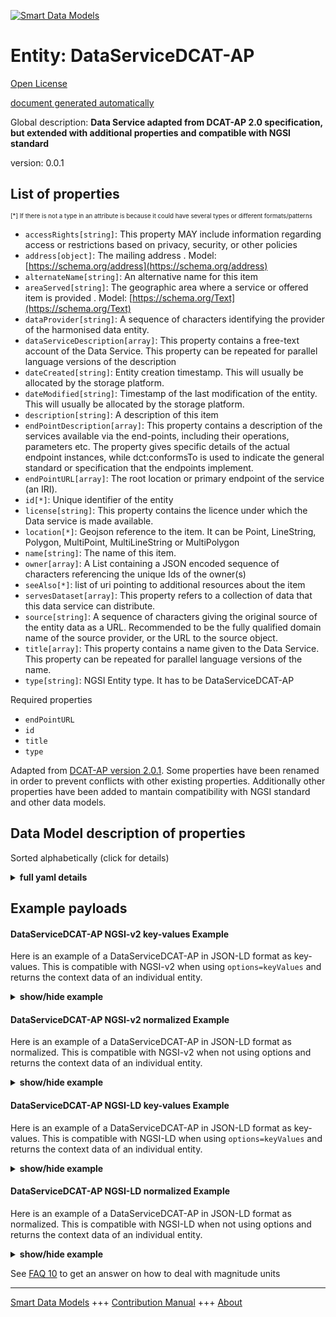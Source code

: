 <!-- 10-Header -->  
[![Smart Data Models](https://smartdatamodels.org/wp-content/uploads/2022/01/SmartDataModels_logo.png "Logo")](https://smartdatamodels.org)  
Entity: DataServiceDCAT-AP  
==========================<!-- /10-Header -->  
<!-- 15-License -->  
[Open License](https://github.com/smart-data-models//dataModel.DCAT-AP/blob/master/DataServiceDCAT-AP/LICENSE.md)  
[document generated automatically](https://docs.google.com/presentation/d/e/2PACX-1vTs-Ng5dIAwkg91oTTUdt8ua7woBXhPnwavZ0FxgR8BsAI_Ek3C5q97Nd94HS8KhP-r_quD4H0fgyt3/pub?start=false&loop=false&delayms=3000#slide=id.gb715ace035_0_60)  
<!-- /15-License -->  
<!-- 20-Description -->  
Global description: **Data Service adapted from DCAT-AP 2.0 specification, but extended with additional properties and compatible with NGSI standard**  
version: 0.0.1  
<!-- /20-Description -->  
<!-- 30-PropertiesList -->  

## List of properties  

<sup><sub>[*] If there is not a type in an attribute is because it could have several types or different formats/patterns</sub></sup>  
- `accessRights[string]`: This property MAY include information regarding access or restrictions based on privacy, security, or other policies  - `address[object]`: The mailing address  . Model: [https://schema.org/address](https://schema.org/address)- `alternateName[string]`: An alternative name for this item  - `areaServed[string]`: The geographic area where a service or offered item is provided  . Model: [https://schema.org/Text](https://schema.org/Text)- `dataProvider[string]`: A sequence of characters identifying the provider of the harmonised data entity.  - `dataServiceDescription[array]`: This property contains a free-text account of the Data Service. This property can be repeated for parallel language versions of the description  - `dateCreated[string]`: Entity creation timestamp. This will usually be allocated by the storage platform.  - `dateModified[string]`: Timestamp of the last modification of the entity. This will usually be allocated by the storage platform.  - `description[string]`: A description of this item  - `endPointDescription[array]`: This property contains a description of the services available via the end-points, including their operations, parameters etc. The property gives specific details of the actual endpoint instances, while dct:conformsTo is used to indicate the general standard or specification that the endpoints implement.  - `endPointURL[array]`: The root location or primary endpoint of the service (an IRI).  - `id[*]`: Unique identifier of the entity  - `license[string]`: This property contains the licence under which the Data service is made available.  - `location[*]`: Geojson reference to the item. It can be Point, LineString, Polygon, MultiPoint, MultiLineString or MultiPolygon  - `name[string]`: The name of this item.  - `owner[array]`: A List containing a JSON encoded sequence of characters referencing the unique Ids of the owner(s)  - `seeAlso[*]`: list of uri pointing to additional resources about the item  - `servesDataset[array]`: This property refers to a collection of data that this data service can distribute.  - `source[string]`: A sequence of characters giving the original source of the entity data as a URL. Recommended to be the fully qualified domain name of the source provider, or the URL to the source object.  - `title[array]`: This property contains a name given to the Data Service. This property can be repeated for parallel language versions of the name.  - `type[string]`: NGSI Entity type. It has to be DataServiceDCAT-AP  <!-- /30-PropertiesList -->  
<!-- 35-RequiredProperties -->  
Required properties  
- `endPointURL`  - `id`  - `title`  - `type`  <!-- /35-RequiredProperties -->  
<!-- 40-RequiredProperties -->  
Adapted from [DCAT-AP version 2.0.1](https://joinup.ec.europa.eu/sites/default/files/distribution/access_url/2020-06/e4823478-4458-4546-9a85-3609867ad089/DCAT_AP_2.0.1.pdf). Some properties have been renamed in order to prevent conflicts with other existing properties. Additionally other properties have been added to mantain compatibility with NGSI standard and other data models.  
<!-- /40-RequiredProperties -->  
<!-- 50-DataModelHeader -->  
## Data Model description of properties  
Sorted alphabetically (click for details)  
<!-- /50-DataModelHeader -->  
<!-- 60-ModelYaml -->  
<details><summary><strong>full yaml details</strong></summary>    
```yaml  
DataServiceDCAT-AP:    
  description: 'Data Service adapted from DCAT-AP 2.0 specification, but extended with additional properties and compatible with NGSI standard'    
  properties:    
    accessRights:    
      description: 'This property MAY include information regarding access or restrictions based on privacy, security, or other policies'    
      type: string    
      x-ngsi:    
        type: Property    
    address:    
      description: 'The mailing address'    
      properties:    
        addressCountry:    
          description: 'Property. The country. For example, Spain. Model:''https://schema.org/addressCountry'''    
          type: string    
        addressLocality:    
          description: 'Property. The locality in which the street address is, and which is in the region. Model:''https://schema.org/addressLocality'''    
          type: string    
        addressRegion:    
          description: 'Property. The region in which the locality is, and which is in the country. Model:''https://schema.org/addressRegion'''    
          type: string    
        postOfficeBoxNumber:    
          description: 'Property. The post office box number for PO box addresses. For example, 03578. Model:''https://schema.org/postOfficeBoxNumber'''    
          type: string    
        postalCode:    
          description: 'Property. The postal code. For example, 24004. Model:''https://schema.org/https://schema.org/postalCode'''    
          type: string    
        streetAddress:    
          description: 'Property. The street address. Model:''https://schema.org/streetAddress'''    
          type: string    
      type: object    
      x-ngsi:    
        model: https://schema.org/address    
        type: Property    
    alternateName:    
      description: 'An alternative name for this item'    
      type: string    
      x-ngsi:    
        type: Property    
    areaServed:    
      description: 'The geographic area where a service or offered item is provided'    
      type: string    
      x-ngsi:    
        model: https://schema.org/Text    
        type: Property    
    dataProvider:    
      description: 'A sequence of characters identifying the provider of the harmonised data entity.'    
      type: string    
      x-ngsi:    
        type: Property    
    dataServiceDescription:    
      description: 'This property contains a free-text account of the Data Service. This property can be repeated for parallel language versions of the description'    
      items:    
        type: string    
      type: array    
      x-ngsi:    
        type: Property    
    dateCreated:    
      description: 'Entity creation timestamp. This will usually be allocated by the storage platform.'    
      format: date-time    
      type: string    
      x-ngsi:    
        type: Property    
    dateModified:    
      description: 'Timestamp of the last modification of the entity. This will usually be allocated by the storage platform.'    
      format: date-time    
      type: string    
      x-ngsi:    
        type: Property    
    description:    
      description: 'A description of this item'    
      type: string    
      x-ngsi:    
        type: Property    
    endPointDescription:    
      description: 'This property contains a description of the services available via the end-points, including their operations, parameters etc. The property gives specific details of the actual endpoint instances, while dct:conformsTo is used to indicate the general standard or specification that the endpoints implement.'    
      items:    
        type: string    
      type: array    
      x-ngsi:    
        type: Property    
    endPointURL:    
      description: 'The root location or primary endpoint of the service (an IRI).'    
      items:    
        format: uri    
        minItems: 1    
        type: string    
      type: array    
      x-ngsi:    
        type: Property    
    id:    
      anyOf: &dataservicedcat-ap_-_properties_-_owner_-_items_-_anyof    
        - description: 'Property. Identifier format of any NGSI entity'    
          maxLength: 256    
          minLength: 1    
          pattern: ^[\w\-\.\{\}\$\+\*\[\]`|~^@!,:\\]+$    
          type: string    
        - description: 'Property. Identifier format of any NGSI entity'    
          format: uri    
          type: string    
      description: 'Unique identifier of the entity'    
      x-ngsi:    
        type: Property    
    license:    
      description: 'This property contains the licence under which the Data service is made available.'    
      type: string    
      x-ngsi:    
        type: Property    
    location:    
      description: 'Geojson reference to the item. It can be Point, LineString, Polygon, MultiPoint, MultiLineString or MultiPolygon'    
      oneOf:    
        - description: 'Geoproperty. Geojson reference to the item. Point'    
          properties:    
            bbox:    
              items:    
                type: number    
              minItems: 4    
              type: array    
            coordinates:    
              items:    
                type: number    
              minItems: 2    
              type: array    
            type:    
              enum:    
                - Point    
              type: string    
          required:    
            - type    
            - coordinates    
          title: 'GeoJSON Point'    
          type: object    
        - description: 'Geoproperty. Geojson reference to the item. LineString'    
          properties:    
            bbox:    
              items:    
                type: number    
              minItems: 4    
              type: array    
            coordinates:    
              items:    
                items:    
                  type: number    
                minItems: 2    
                type: array    
              minItems: 2    
              type: array    
            type:    
              enum:    
                - LineString    
              type: string    
          required:    
            - type    
            - coordinates    
          title: 'GeoJSON LineString'    
          type: object    
        - description: 'Geoproperty. Geojson reference to the item. Polygon'    
          properties:    
            bbox:    
              items:    
                type: number    
              minItems: 4    
              type: array    
            coordinates:    
              items:    
                items:    
                  items:    
                    type: number    
                  minItems: 2    
                  type: array    
                minItems: 4    
                type: array    
              type: array    
            type:    
              enum:    
                - Polygon    
              type: string    
          required:    
            - type    
            - coordinates    
          title: 'GeoJSON Polygon'    
          type: object    
        - description: 'Geoproperty. Geojson reference to the item. MultiPoint'    
          properties:    
            bbox:    
              items:    
                type: number    
              minItems: 4    
              type: array    
            coordinates:    
              items:    
                items:    
                  type: number    
                minItems: 2    
                type: array    
              type: array    
            type:    
              enum:    
                - MultiPoint    
              type: string    
          required:    
            - type    
            - coordinates    
          title: 'GeoJSON MultiPoint'    
          type: object    
        - description: 'Geoproperty. Geojson reference to the item. MultiLineString'    
          properties:    
            bbox:    
              items:    
                type: number    
              minItems: 4    
              type: array    
            coordinates:    
              items:    
                items:    
                  items:    
                    type: number    
                  minItems: 2    
                  type: array    
                minItems: 2    
                type: array    
              type: array    
            type:    
              enum:    
                - MultiLineString    
              type: string    
          required:    
            - type    
            - coordinates    
          title: 'GeoJSON MultiLineString'    
          type: object    
        - description: 'Geoproperty. Geojson reference to the item. MultiLineString'    
          properties:    
            bbox:    
              items:    
                type: number    
              minItems: 4    
              type: array    
            coordinates:    
              items:    
                items:    
                  items:    
                    items:    
                      type: number    
                    minItems: 2    
                    type: array    
                  minItems: 4    
                  type: array    
                type: array    
              type: array    
            type:    
              enum:    
                - MultiPolygon    
              type: string    
          required:    
            - type    
            - coordinates    
          title: 'GeoJSON MultiPolygon'    
          type: object    
      x-ngsi:    
        type: Geoproperty    
    name:    
      description: 'The name of this item.'    
      type: string    
      x-ngsi:    
        type: Property    
    owner:    
      description: 'A List containing a JSON encoded sequence of characters referencing the unique Ids of the owner(s)'    
      items:    
        anyOf: *dataservicedcat-ap_-_properties_-_owner_-_items_-_anyof    
        description: 'Property. Unique identifier of the entity'    
      type: array    
      x-ngsi:    
        type: Property    
    seeAlso:    
      description: 'list of uri pointing to additional resources about the item'    
      oneOf:    
        - items:    
            format: uri    
            type: string    
          minItems: 1    
          type: array    
        - format: uri    
          type: string    
      x-ngsi:    
        type: Property    
    servesDataset:    
      description: 'This property refers to a collection of data that this data service can distribute.'    
      items:    
        type: string    
      type: array    
      x-ngsi:    
        type: Property    
    source:    
      description: 'A sequence of characters giving the original source of the entity data as a URL. Recommended to be the fully qualified domain name of the source provider, or the URL to the source object.'    
      type: string    
      x-ngsi:    
        type: Property    
    title:    
      description: 'This property contains a name given to the Data Service. This property can be repeated for parallel language versions of the name.'    
      items:    
        type: string    
      type: array    
      x-ngsi:    
        type: Property    
    type:    
      description: 'NGSI Entity type. It has to be DataServiceDCAT-AP'    
      enum:    
        - DataServiceDCAT-AP    
      type: string    
      x-ngsi:    
        type: Property    
  required:    
    - endPointURL    
    - id    
    - title    
    - type    
  type: object    
  x-derived-from: ""    
  x-disclaimer: 'Redistribution and use in source and binary forms, with or without modification, are permitted  provided that the license conditions are met. Copyleft (c) 2021 Contributors to Smart Data Models Program'    
  x-license-url: https://github.com/smart-data-models/dataModel.DCAT-AP/blob/master/DataServiceDCAT-AP/LICENSE.md    
  x-model-schema: https://github.com/smart-data-models/dataModel.DCAT-AP/edit/master/DataServiceDCAT-AP/schema.json    
  x-model-tags: ""    
  x-version: 0.0.1    
```  
</details>    
<!-- /60-ModelYaml -->  
<!-- 70-MiddleNotes -->  
<!-- /70-MiddleNotes -->  
<!-- 80-Examples -->  
## Example payloads    
#### DataServiceDCAT-AP NGSI-v2 key-values Example    
Here is an example of a DataServiceDCAT-AP in JSON-LD format as key-values. This is compatible with NGSI-v2 when  using `options=keyValues` and returns the context data of an individual entity.  
<details><summary><strong>show/hide example</strong></summary>    
```json  
{  
  "id": "urn:ngsi-ld:DataServiceDCAT-AP:id:JBDJ:56257192",  
  "type": "DataServiceDCAT-AP",  
  "accessRights": "No restrictions to access the data but APi requests limit, 5000 requests per hour",  
  "address": {  
    "addressCountry": "Luxembourg",  
    "addressLocality": "Luxembourg",  
    "addressRegion": "Luxembourg",  
    "postOfficeBoxNumber": "",  
    "postalCode": "2985",  
    "streetAddress": "2, rue Mercier"  
  },  
  "alternateName": "",  
  "areaServed": "European union and beyond",  
  "dataProvider": "European open data portal",  
  "dataServiceDescription": [  
    "Digital resources for accessing to the end points of the EU open data portal for solar system.",  
    "Recursos digitales para el acceso a los puntos de interaccion del portal europeo de datos abiertos del sistema solar."  
  ],  
  "dateCreated": "2020-10-28T04:19:29Z",  
  "dateModified": "2021-10-06T16:31:26Z",  
  "description": "Data service for the solar system open data portal.",  
  "endPointDescription": [  
    "SPARQL end point without authentication",  
    "API compliant with CKAN specification"  
  ],  
  "endPointURL": [  
    "urn:ngsi-ld:DataServiceDCAT-AP:items:AFGI:79071729",  
    "urn:ngsi-ld:DataServiceDCAT-AP:items:JAZP:97999812"  
  ],  
  "license": "EUPL.",  
  "location": {  
    "coordinates": [  
      72.564509,  
      11.125289  
    ],  
    "type": "Point"  
  },  
  "name": "",  
  "owner": [  
    "urn:ngsi-ld:DataServiceDCAT-AP:items:HGSY:92686457",  
    "urn:ngsi-ld:DataServiceDCAT-AP:items:JCJR:29622597"  
  ],  
  "seeAlso": [  
    "urn:ngsi-ld:DataServiceDCAT-AP:items:JDKD:53476147",  
    "urn:ngsi-ld:DataServiceDCAT-AP:items:XVJQ:09725114"  
  ],  
  "servesDataset": [  
    "EU geographic map",  
    "EU physical map"  
  ],  
  "source": "",  
  "title": [  
    "Data service of the european open data portal",  
    "Data service del portal europeo de datos abiertos"  
  ]  
}  
```  
</details>  
#### DataServiceDCAT-AP NGSI-v2 normalized Example    
Here is an example of a DataServiceDCAT-AP in JSON-LD format as normalized. This is compatible with NGSI-v2 when not using options and returns the context data of an individual entity.  
<details><summary><strong>show/hide example</strong></summary>    
```json  
{  
  "id": "urn:ngsi-ld:DataServiceDCAT-AP:id:JBDJ:56257192",  
  "type": "DataServiceDCAT-AP",  
  "dateCreated": {  
    "type": "DateTime",  
    "value": "2020-10-28T04:19:29Z"  
  },  
  "dateModified": {  
    "type": "DateTime",  
    "value": "2021-10-06T16:31:26Z"  
  },  
  "source": {  
    "type": "Text",  
    "value": ""  
  },  
  "name": {  
    "type": "Text",  
    "value": ""  
  },  
  "alternateName": {  
    "type": "Text",  
    "value": ""  
  },  
  "description": {  
    "type": "Text",  
    "value": "Data service for the solar system open data portal."  
  },  
  "dataProvider": {  
    "type": "Text",  
    "value": "European open data portal"  
  },  
  "owner": {  
    "type": "array",  
    "value": [  
      "urn:ngsi-ld:DataServiceDCAT-AP:items:HGSY:92686457",  
      "urn:ngsi-ld:DataServiceDCAT-AP:items:JCJR:29622597"  
    ]  
  },  
  "seeAlso": {  
    "type": "array",  
    "value": [  
      "urn:ngsi-ld:DataServiceDCAT-AP:items:JDKD:53476147",  
      "urn:ngsi-ld:DataServiceDCAT-AP:items:XVJQ:09725114"  
    ]  
  },  
  "location": {  
    "type": "geo:json",  
    "value": {  
      "type": "Point",  
      "coordinates": [  
        72.564509,  
        11.125289  
      ]  
    }  
  },  
  "address": {  
    "type": "PostalAddress",  
    "value": {  
      "streetAddress": "2, rue Mercier",  
      "addressLocality": "Luxembourg",  
      "addressRegion": "Luxembourg",  
      "addressCountry": "Luxembourg",  
      "postalCode": "2985",  
      "postOfficeBoxNumber": ""  
    }  
  },  
  "areaServed": {  
    "type": "Text",  
    "value": "European union and beyond"  
  },  
  "endPointURL": {  
    "type": "array",  
    "value": [  
      "urn:ngsi-ld:DataServiceDCAT-AP:items:AFGI:79071729",  
      "urn:ngsi-ld:DataServiceDCAT-AP:items:JAZP:97999812"  
    ]  
  },  
  "title": {  
    "type": "array",  
    "value": [  
      "Data service of the european open data portal",  
      "Data service del portal europeo de datos abiertos"  
    ]  
  },  
  "endPointDescription": {  
    "type": "array",  
    "value": [  
      "SPARQL end point without authentication",  
      "API compliant with CKAN specification"  
    ]  
  },  
  "servesDataset": {  
    "type": "array",  
    "value": [  
      "EU geographic map",  
      "EU physical map"  
    ]  
  },  
  "accessRights": {  
    "type": "Text",  
    "value": "No restrictions to access the data but APi requests limit, 5000 requests per hour"  
  },  
  "dataServiceDescription": {  
    "type": "array",  
    "value": [  
      "Digital resources for accessing to the end points of the EU open data portal for solar system.",  
      "Recursos digitales para el acceso a los puntos de interacción del portal europeo de datos abiertos del sistema solar."  
    ]  
  },  
  "license": {  
    "type": "Text",  
    "value": "EUPL."  
  }  
}  
```  
</details>  
#### DataServiceDCAT-AP NGSI-LD key-values Example    
Here is an example of a DataServiceDCAT-AP in JSON-LD format as key-values. This is compatible with NGSI-LD when  using `options=keyValues` and returns the context data of an individual entity.  
<details><summary><strong>show/hide example</strong></summary>    
```json  
{  
    "id": "urn:ngsi-ld:DataServiceDCAT-AP:id:JBDJ:56257192",  
    "type": "DataServiceDCAT-AP",  
    "accessRights": "No restrictions to access the data but APi requests limit, 5000 requests per hour",  
    "address": {  
        "addressCountry": "Luxembourg",  
        "addressLocality": "Luxembourg",  
        "addressRegion": "Luxembourg",  
        "postOfficeBoxNumber": "",  
        "postalCode": "2985",  
        "streetAddress": "2, rue Mercier"  
    },  
    "alternateName": "",  
    "areaServed": "European union and beyond",  
    "dataProvider": "European open data portal",  
    "dataServiceDescription": [  
        "Digital resources for accessing to the end points of the EU open data portal for solar system.",  
        "Recursos digitales para el acceso a los puntos de interaccion del portal europeo de datos abiertos del sistema solar."  
    ],  
    "dateCreated": "2020-10-28T04:19:29Z",  
    "dateModified": "2021-10-06T16:31:26Z",  
    "description": "Data service for the solar system open data portal.",  
    "endPointDescription": [  
        "SPARQL end point without authentication",  
        "API compliant with CKAN specification"  
    ],  
    "endPointURL": [  
        "urn:ngsi-ld:DataServiceDCAT-AP:items:AFGI:79071729",  
        "urn:ngsi-ld:DataServiceDCAT-AP:items:JAZP:97999812"  
    ],  
    "license": "EUPL.",  
    "location": {  
        "coordinates": [  
            72.564509,  
            11.125289  
        ],  
        "type": "Point"  
    },  
    "name": "",  
    "owner": [  
        "urn:ngsi-ld:DataServiceDCAT-AP:items:HGSY:92686457",  
        "urn:ngsi-ld:DataServiceDCAT-AP:items:JCJR:29622597"  
    ],  
    "seeAlso": [  
        "urn:ngsi-ld:DataServiceDCAT-AP:items:JDKD:53476147",  
        "urn:ngsi-ld:DataServiceDCAT-AP:items:XVJQ:09725114"  
    ],  
    "servesDataset": [  
        "EU geographic map",  
        "EU physical map"  
    ],  
    "source": "",  
    "title": [  
        "Data service of the european open data portal",  
        "Data service del portal europeo de datos abiertos"  
    ],  
    "@context": [  
        "https://raw.githubusercontent.com/smart-data-models/dataModel.DCAT-AP/master/context.jsonld"  
    ]  
}  
```  
</details>  
#### DataServiceDCAT-AP NGSI-LD normalized Example    
Here is an example of a DataServiceDCAT-AP in JSON-LD format as normalized. This is compatible with NGSI-LD when not using options and returns the context data of an individual entity.  
<details><summary><strong>show/hide example</strong></summary>    
```json  
{  
    "id": "urn:ngsi-ld:DataServiceDCAT-AP:id:JBDJ:56257192",  
    "type": "DataServiceDCAT-AP",  
    "accessRights": {  
        "type": "Property",  
        "value": "No restrictions to access the data but APi requests limit, 5000 requests per hour"  
    },  
    "address": {  
        "type": "Property",  
        "value": {  
            "streetAddress": "2, rue Mercier",  
            "addressLocality": "Luxembourg",  
            "addressRegion": "Luxembourg",  
            "addressCountry": "Luxembourg",  
            "postalCode": "2985",  
            "postOfficeBoxNumber": ""  
        }  
    },  
    "alternateName": {  
        "type": "Property",  
        "value": ""  
    },  
    "areaServed": {  
        "type": "Property",  
        "value": "European union and beyond"  
    },  
    "dataProvider": {  
        "type": "Property",  
        "value": "European open data portal"  
    },  
    "dataServiceDescription": {  
        "type": "Property",  
        "value": [  
            "Digital resources for accessing to the end points of the EU open data portal for solar system.",  
            "Recursos digitales para el acceso a los puntos de interacci\u00f3n del portal europeo de datos abiertos del sistema solar."  
        ]  
    },  
    "dateCreated": {  
        "type": "Property",  
        "value": {  
            "@type": "DateTime",  
            "@value": "2020-10-28T04:19:29Z"  
        }  
    },  
    "dateModified": {  
        "type": "Property",  
        "value": {  
            "@type": "DateTime",  
            "@value": "2021-10-06T16:31:26Z"  
        }  
    },  
    "description": {  
        "type": "Property",  
        "value": "Data service for the solar system open data portal."  
    },  
    "endPointDescription": {  
        "type": "Property",  
        "value": [  
            "SPARQL end point without authentication",  
            "API compliant with CKAN specification"  
        ]  
    },  
    "endPointURL": {  
        "type": "Property",  
        "value": [  
            "urn:ngsi-ld:DataServiceDCAT-AP:items:AFGI:79071729",  
            "urn:ngsi-ld:DataServiceDCAT-AP:items:JAZP:97999812"  
        ]  
    },  
    "license": {  
        "type": "Property",  
        "value": "EUPL."  
    },  
    "location": {  
        "type": "Property",  
        "value": {  
            "type": "Point",  
            "coordinates": [  
                72.564509,  
                11.125289  
            ]  
        }  
    },  
    "name": {  
        "type": "Property",  
        "value": ""  
    },  
    "owner": {  
        "type": "Property",  
        "value": [  
            "urn:ngsi-ld:DataServiceDCAT-AP:items:HGSY:92686457",  
            "urn:ngsi-ld:DataServiceDCAT-AP:items:JCJR:29622597"  
        ]  
    },  
    "seeAlso": {  
        "type": "Property",  
        "value": [  
            "urn:ngsi-ld:DataServiceDCAT-AP:items:JDKD:53476147",  
            "urn:ngsi-ld:DataServiceDCAT-AP:items:XVJQ:09725114"  
        ]  
    },  
    "servesDataset": {  
        "type": "Property",  
        "value": [  
            "EU geographic map",  
            "EU physical map"  
        ]  
    },  
    "source": {  
        "type": "Property",  
        "value": ""  
    },  
    "title": {  
        "type": "Property",  
        "value": [  
            "Data service of the european open data portal",  
            "Data service del portal europeo de datos abiertos"  
        ]  
    },  
    "@context": [  
        "https://raw.githubusercontent.com/smart-data-models/dataModel.DCAT-AP/master/context.jsonld"  
    ]  
}  
```  
</details><!-- /80-Examples -->  
<!-- 90-FooterNotes -->  
<!-- /90-FooterNotes -->  
<!-- 95-Units -->  
See [FAQ 10](https://smartdatamodels.org/index.php/faqs/) to get an answer on how to deal with magnitude units  
<!-- /95-Units -->  
<!-- 97-LastFooter -->  
---  
[Smart Data Models](https://smartdatamodels.org) +++ [Contribution Manual](https://bit.ly/contribution_manual) +++ [About](https://bit.ly/Introduction_SDM)<!-- /97-LastFooter -->  
